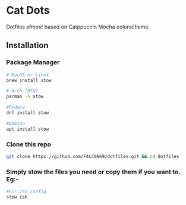 # Cat Dots

Dotfiles _*almost*_ based on Catppuccin Mocha colorscheme.

## Installation
### Package Manager

```bash
# MacOS or Linux
brew install stow

# Arch (BTW)
pacman -S stow

#Fedora
dnf install stow

#Debian
apt install stow
```

### Clone this repo
```bash
git clone https://github.com/F4LC0N69/dotfiles.git && cd dotfiles
```


### Simply stow the files you need or copy them if you want to. Eg:-

```bash
#For zsh config
stow zsh


```

